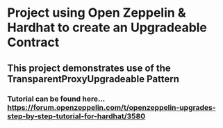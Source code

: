 # Project using Open Zeppelin & Hardhat to create an Upgradeable Contract 

## This project demonstrates use of the TransparentProxyUpgradeable Pattern 

### Tutorial can be found here... https://forum.openzeppelin.com/t/openzeppelin-upgrades-step-by-step-tutorial-for-hardhat/3580


